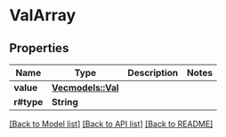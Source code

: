 # ValArray

## Properties

Name | Type | Description | Notes
------------ | ------------- | ------------- | -------------
**value** | [**Vec<models::Val>**](Val.md) |  | 
**r#type** | **String** |  | 

[[Back to Model list]](../README.md#documentation-for-models) [[Back to API list]](../README.md#documentation-for-api-endpoints) [[Back to README]](../README.md)


